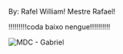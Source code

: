 By: Rafel William!
Mestre Rafael!

!!!!!!!!!coda baixo nengue!!!!!!!!!!

![MDC - Gabriel](https://github.com/RafaGui/PROJETO_MDC_GABRIEL/assets/75204221/cf82dba4-4b1d-4787-ba6d-599f8038a75c)

